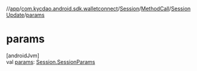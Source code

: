 //[app](../../../../../index.md)/[com.kycdao.android.sdk.walletconnect](../../../index.md)/[Session](../../index.md)/[MethodCall](../index.md)/[SessionUpdate](index.md)/[params](params.md)

# params

[androidJvm]\
val [params](params.md): [Session.SessionParams](../../-session-params/index.md)
